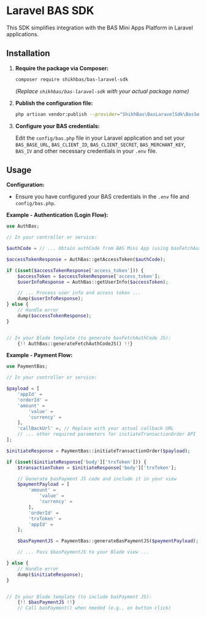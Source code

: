 # Laravel BAS SDK

This SDK simplifies integration with the BAS Mini Apps Platform in Laravel applications.

## Installation

1.  **Require the package via Composer:**

    ````bash
    composer require shikhbas/bas-laravel-sdk
    ````

    *(Replace `shikhbas/bas-laravel-sdk` with your actual package name)*

2.  **Publish the configuration file:**

    ````bash
    php artisan vendor:publish --provider="ShikhBas\BasLaravelSdk\BasServiceProvider" --tag="bas-config"
    ````

3.  **Configure your BAS credentials:**

    Edit the `config/bas.php` file in your Laravel application and set your `BAS_BASE_URL`, `BAS_CLIENT_ID`, `BAS_CLIENT_SECRET`, `BAS_MERCHANT_KEY`, `BAS_IV` and other necessary credentials in your ``.env`` file.

## Usage

**Configuration:**

*   Ensure you have configured your BAS credentials in the ``.env`` file and ``config/bas.php``.

**Example - Authentication (Login Flow):**

```php
use AuthBas;

// In your controller or service:

$authCode = // ... Obtain authCode from BAS Mini App (using basFetchAuthCode JS)

$accessTokenResponse = AuthBas::getAccessToken($authCode);

if (isset($accessTokenResponse['access_token'])) {
    $accessToken = $accessTokenResponse['access_token'];
    $userInfoResponse = AuthBas::getUserInfo($accessToken);

    // ... Process user info and access token ...
    dump($userInfoResponse);
} else {
    // Handle error
    dump($accessTokenResponse);
}


// In your Blade template (to generate basFetchAuthCode JS):
    {!! AuthBas::generateFetchAuthCodeJS() !!}
```

**Example - Payment Flow:**

```php
use PaymentBas;

// In your controller or service:

$payload = [
    'appId' =
    'orderId' =
    'amount' =
        'value' =
        'currency' =
    ],
    'callBackUrl' =, // Replace with your actual callback URL
    // ... other required parameters for initiateTransactionOrder API
];

$initiateResponse = PaymentBas::initiateTransactionOrder($payload);

if (isset($initiateResponse['body']['trxToken'])) {
    $transactionToken = $initiateResponse['body']['trxToken'];

    // Generate basPayment JS code and include it in your view
    $paymentPayload = [
        'amount' =
            'value' =
            'currency' =
        ],
        'orderId' =
        'trxToken' =
        'appId' =
    ];

    $basPaymentJS = PaymentBas::generateBasPaymentJS($paymentPayload);

    // ... Pass $basPaymentJS to your Blade view ...

} else {
    // Handle error
    dump($initiateResponse);
}


// In your Blade template (to include basPayment JS):
    {!! $basPaymentJS !!}
    // Call basPayment() when needed (e.g., on button click)
```
